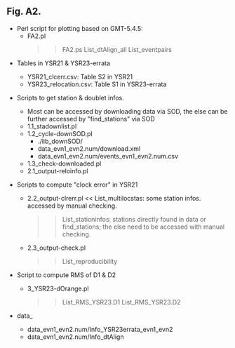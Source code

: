 Fig. A2.
---
* Perl script for plotting based on GMT-5.4.5:
	- FA2.pl
		>> FA2.ps
		>> List_dtAlign_all
		>> List_eventpairs

- Tables in YSR21 & YSR23-errata
	- YSR21_clcerr.csv: Table S2 in YSR21
	- YSR23_relocation.csv: Table S1 in YSR23-errata

- Scripts to get station & doublet infos.
 	* Most can be accessed by downloading data via SOD, the else can be further accessed by "find_stations" via SOD
	- 1.1_stadownlist.pl
	- 1.2_cycle-downSOD.pl
		- ./lib_downSOD/
		- data_evn1_evn2.num/download.xml
		- data_evn1_evn2.num/events_evn1_evn2.num.csv
	- 1.3_check-downloaded.pl
	- 2.1_output-reloinfo.pl

- Scripts to compute "clock error" in YSR21
	- 2.2_output-clrerr.pl
		<< List_multilocstas:
			some station infos. accessed by manual checking.
		>> List_stationinfos: stations directly found in data or find_stations; the else need to be accessed with manual checking.
	- 2.3_output-check.pl
		>> List_reproducibility

- Script to compute RMS of D1 & D2
	- 3_YSR23-dOrange.pl
		>> List_RMS_YSR23.D1
		>> List_RMS_YSR23.D2

- data_
	- data_evn1_evn2.num/Info_YSR23errata_evn1_evn2
	- data_evn1_evn2.num/Info_dtAlign
